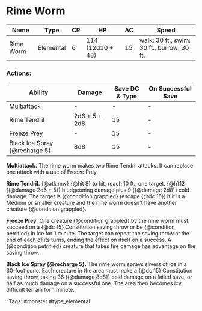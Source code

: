 # Rime Worm

| Name | Type | CR | HP | AC | Speed |
|------|------|----|----|----|-------|
| Rime Worm | Elemental | 6 | 114 (12d10 + 48) | 15 | walk: 30 ft., swim: 30 ft., burrow: 30 ft. |

### Actions:

| Ability | Damage | Save DC & Type | On Successful Save |
|---------|--------|----------------|--------------------|
| Multiattack | - | - | - |
| Rime Tendril | 2d6 + 5 + 2d8 | 15 | - |
| Freeze Prey | - | 15 | - |
| Black Ice Spray {@recharge 5} | 8d8 | 15 | - |


**Multiattack.** The rime worm makes two Rime Tendril attacks. It can replace one attack with a use of Freeze Prey.

**Rime Tendril.** {@atk mw} {@hit 8} to hit, reach 10 ft., one target. {@h}12 ({@damage 2d6 + 5}) bludgeoning damage plus 9 ({@damage 2d8}) cold damage. The target is {@condition grappled} (escape {@dc 15}) if it is a Medium or smaller creature and the rime worm doesn't have another creature {@condition grappled}.

**Freeze Prey.** One creature {@condition grappled} by the rime worm must succeed on a {@dc 15} Constitution saving throw or be {@condition petrified} in ice for 1 minute. The target can repeat the saving throw at the end of each of its turns, ending the effect on itself on a success. A {@condition petrified} creature that takes fire damage has advantage on the saving throw.

**Black Ice Spray {@recharge 5}.** The rime worm sprays slivers of ice in a 30-foot cone. Each creature in the area must make a {@dc 15} Constitution saving throw, taking 36 ({@damage 8d8}) cold damage on a failed save, or half as much damage on a successful one. The area then becomes icy, difficult terrain for 1 minute.

^Tags: #monster #type_elemental